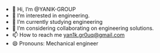 - 👋 Hi, I’m @YANIK-GROUP
- 👀 I’m interested in engineering.
- 🌱 I’m currently studying engineering
- 💞️ I’m considering collaborating on engineering solutions.
- 📫 How to reach me yan1k.gr0uq@gmail.com
- 😄 Pronouns: Mechanical engineer

<!---
YANIK-GROUP/YANIK-GROUP is a ✨ special ✨ repository because its `README.md` (this file) appears on your GitHub profile.
You can click the Preview link to take a look at your changes.
--->
